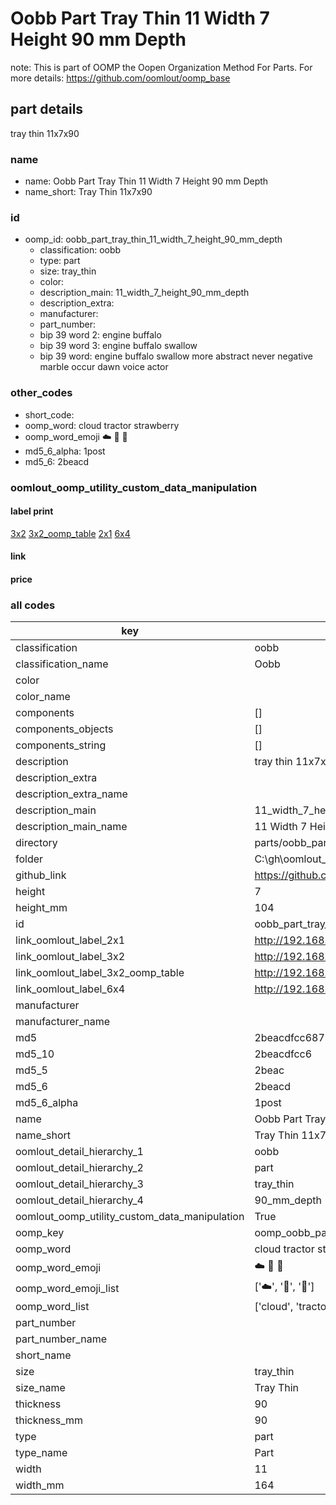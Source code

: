 # Oobb Part Tray Thin 11 Width 7 Height 90 mm Depth  

note: This is part of OOMP the Oopen Organization Method For Parts. For more details: https://github.com/oomlout/oomp_base

##  part details
  



tray thin 11x7x90



### name
* name: Oobb Part Tray Thin 11 Width 7 Height 90 mm Depth
* name_short: Tray Thin 11x7x90 
### id
* oomp_id: oobb_part_tray_thin_11_width_7_height_90_mm_depth
  * classification: oobb
  * type: part
  * size: tray_thin
  * color: 
  * description_main: 11_width_7_height_90_mm_depth
  * description_extra: 
  * manufacturer: 
  * part_number: 
  * bip 39 word 2: engine buffalo
  * bip 39 word 3: engine buffalo swallow
  * bip 39 word: engine buffalo swallow more abstract never negative marble occur dawn voice actor

### other_codes
* short_code: 
* oomp_word: cloud tractor strawberry
* oomp_word_emoji :cloud: :tractor: :strawberry:
* md5_6_alpha: 1post
* md5_6: 2beacd






### oomlout_oomp_utility_custom_data_manipulation
#### label print
[3x2](http://192.168.1.245:1112/?label=oomp%201post)
[3x2_oomp_table](http://192.168.1.108:1112/?label=oomp%201post)
[2x1](http://192.168.1.242:1112/?label=oomp%201post)
[6x4](http://192.168.1.55:1112/?label=oomp%201post)    

#### link

                              

#### price







### all codes 
| key | value |  
| --- | --- |  
| classification | oobb |  
| classification_name | Oobb |  
| color |  |  
| color_name |  |  
| components | [] |  
| components_objects | [] |  
| components_string | [] |  
| description | tray thin 11x7x90 |  
| description_extra |  |  
| description_extra_name |  |  
| description_main | 11_width_7_height_90_mm_depth |  
| description_main_name | 11 Width 7 Height 90 mm Depth |  
| directory | parts/oobb_part_tray_thin_11_width_7_height_90_mm_depth |  
| folder | C:\gh\oomlout_oobb_version_4_generated_parts\parts\oobb_part_tray_thin_11_width_7_height_90_mm_depth |  
| github_link | https://github.com/oomlout/oomlout_oomp_part_src/tree/main/parts/oobb_part_tray_thin_11_width_7_height_90_mm_depth |  
| height | 7 |  
| height_mm | 104 |  
| id | oobb_part_tray_thin_11_width_7_height_90_mm_depth |  
| link_oomlout_label_2x1 | http://192.168.1.242:1112/?label=oomp%201post |  
| link_oomlout_label_3x2 | http://192.168.1.245:1112/?label=oomp%201post |  
| link_oomlout_label_3x2_oomp_table | http://192.168.1.108:1112/?label=oomp%201post |  
| link_oomlout_label_6x4 | http://192.168.1.55:1112/?label=oomp%201post |  
| manufacturer |  |  
| manufacturer_name |  |  
| md5 | 2beacdfcc687b27e540078fdb6076a53 |  
| md5_10 | 2beacdfcc6 |  
| md5_5 | 2beac |  
| md5_6 | 2beacd |  
| md5_6_alpha | 1post |  
| name | Oobb Part Tray Thin 11 Width 7 Height 90 mm Depth |  
| name_short | Tray Thin 11x7x90  |  
| oomlout_detail_hierarchy_1 | oobb |  
| oomlout_detail_hierarchy_2 | part |  
| oomlout_detail_hierarchy_3 | tray_thin |  
| oomlout_detail_hierarchy_4 | 90_mm_depth |  
| oomlout_oomp_utility_custom_data_manipulation | True |  
| oomp_key | oomp_oobb_part_tray_thin_11_width_7_height_90_mm_depth |  
| oomp_word | cloud tractor strawberry |  
| oomp_word_emoji | :cloud: :tractor: :strawberry: |  
| oomp_word_emoji_list | [':cloud:', ':tractor:', ':strawberry:'] |  
| oomp_word_list | ['cloud', 'tractor', 'strawberry'] |  
| part_number |  |  
| part_number_name |  |  
| short_name |  |  
| size | tray_thin |  
| size_name | Tray Thin |  
| thickness | 90 |  
| thickness_mm | 90 |  
| type | part |  
| type_name | Part |  
| width | 11 |  
| width_mm | 164 |  
